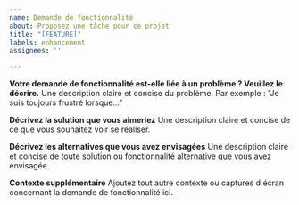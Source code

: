```yaml
---
name: Demande de fonctionnalité
about: Proposez une tâche pour ce projet
title: "[FEATURE]"
labels: enhancement
assignees: ''

---
```


**Votre demande de fonctionnalité est-elle liée à un problème ? Veuillez le décrire.**
Une description claire et concise du problème. Par exemple : "Je suis toujours frustré lorsque..."

**Décrivez la solution que vous aimeriez**
Une description claire et concise de ce que vous souhaitez voir se réaliser.

**Décrivez les alternatives que vous avez envisagées**
Une description claire et concise de toute solution ou fonctionnalité alternative que vous avez envisagée.

**Contexte supplémentaire**
Ajoutez tout autre contexte ou captures d'écran concernant la demande de fonctionnalité ici.
